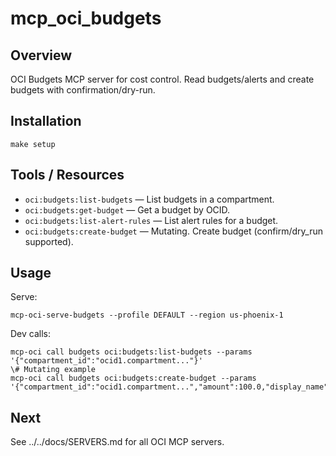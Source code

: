 # mcp_oci_budgets

## Overview
OCI Budgets MCP server for cost control. Read budgets/alerts and create budgets with confirmation/dry-run.

## Installation
```
make setup
```

## Tools / Resources
- `oci:budgets:list-budgets` — List budgets in a compartment.
- `oci:budgets:get-budget` — Get a budget by OCID.
- `oci:budgets:list-alert-rules` — List alert rules for a budget.
- `oci:budgets:create-budget` — Mutating. Create budget (confirm/dry_run supported).

## Usage
Serve:
```
mcp-oci-serve-budgets --profile DEFAULT --region us-phoenix-1
```
Dev calls:
```
mcp-oci call budgets oci:budgets:list-budgets --params '{"compartment_id":"ocid1.compartment..."}'
\# Mutating example
mcp-oci call budgets oci:budgets:create-budget --params '{"compartment_id":"ocid1.compartment...","amount":100.0,"display_name":"demo","dry_run":true}'
```

## Next
See ../../docs/SERVERS.md for all OCI MCP servers.
